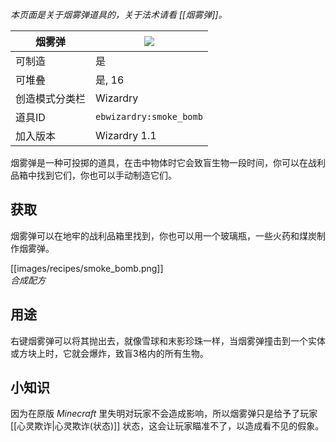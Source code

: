 _本页面是关于烟雾弹道具的，关于法术请看 [[烟雾弹]]。_

| 烟雾弹 |![](https://github.com/Electroblob77/Wizardry/blob/1.12.2/src/main/resources/assets/ebwizardry/textures/items/smoke_bomb.png)|
|---|---|
| 可制造 | 是 |
| 可堆叠 | 是, 16 |
| 创造模式分类栏 | Wizardry |
| 道具ID | `ebwizardry:smoke_bomb` |
| 加入版本 | Wizardry 1.1 |

烟雾弹是一种可投掷的道具，在击中物体时它会致盲生物一段时间，你可以在战利品箱中找到它们，你也可以手动制造它们。

## 获取
烟雾弹可以在地牢的战利品箱里找到，你也可以用一个玻璃瓶，一些火药和煤炭制作烟雾弹。

[[images/recipes/smoke_bomb.png]]  
_合成配方_

## 用途
右键烟雾弹可以将其抛出去，就像雪球和末影珍珠一样，当烟雾弹撞击到一个实体或方块上时，它就会爆炸，致盲3格内的所有生物。

## 小知识
因为在原版 _Minecraft_ 里失明对玩家不会造成影响，所以烟雾弹只是给予了玩家[[心灵欺诈|心灵欺诈(状态)]] 状态，这会让玩家瞄准不了，以造成看不见的假象。 
